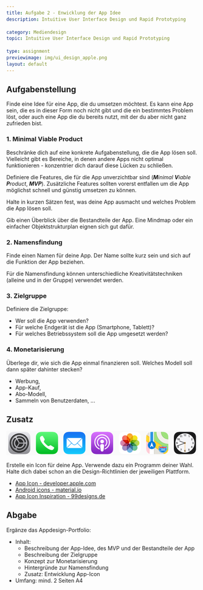 ```yaml
---
title: Aufgabe 2 - Enwicklung der App Idee
description: Intuitive User Interface Design und Rapid Prototyping

category: Mediendesign
topic: Intuitive User Interface Design und Rapid Prototyping

type: assignment
previewimage: img/ui_design_apple.png
layout: default
---
```


## Aufgabenstellung

Finde eine Idee für eine App, die du umsetzen möchtest. Es kann eine App sein, die es in dieser Form noch nicht gibt und die ein bestimmtes Problem löst, oder auch eine App die du bereits nutzt, mit der du aber nicht ganz zufrieden bist. 

### 1. Minimal Viable Product

Beschränke dich auf eine konkrete Aufgabenstellung, die die App lösen soll. Vielleicht gibt es Bereiche, in denen andere Apps nicht optimal funktionieren - konzentrier dich darauf diese Lücken zu schließen. 

Definiere die Features, die für die App unverzichtbar sind (_**M**inimal **V**iable **P**roduct_, _**MVP**_). Zusätzliche Features sollten vorerst entfallen um die App möglichst schnell und günstig umsetzen zu können.

Halte in kurzen Sätzen fest, was deine App ausmacht und welches Problem die App lösen soll.

Gib einen Überblick über die Bestandteile der App. Eine Mindmap oder ein einfacher Objektstrukturplan eignen sich gut dafür.

### 2. Namensfindung

Finde einen Namen für deine App. Der Name sollte kurz sein und sich auf die Funktion der App beziehen. 

Für die Namensfindung können unterschiedliche Kreativitätstechniken (alleine und in der Gruppe) verwendet werden.

### 3. Zielgruppe

Definiere die Zielgruppe:

- Wer soll die App verwenden?
- Für welche Endgerät ist die App (Smartphone, Tablett)?
- Für welches Betriebssystem soll die App umgesetzt werden?

### 4. Monetarisierung

Überlege dir, wie sich die App einmal finanzieren soll. Welches Modell soll dann später dahinter stecken?
- Werbung,
- App-Kauf, 
- Abo-Modell, 
- Sammeln von Benutzerdaten, ...


## Zusatz

![Designing Intuitive User Experiences](img/ui_design_apple_icons.png)

Erstelle ein Icon für deine App. Verwende dazu ein Programm deiner Wahl. Halte dich dabei schon an die Design-Richtlinien der jeweiligen Plattform.

- [App Icon - developer.apple.com](https://developer.apple.com/design/human-interface-guidelines/ios/icons-and-images/app-icon/)
- [Android icons - material.io](https://material.io/design/platform-guidance/android-icons.html)
- [App Icon Inspiration - 99designs.de](https://99designs.de/blog/design-kreativitaet/app-icon-inspiration/)


## Abgabe
Ergänze das Appdesign-Portfolio:
- Inhalt:
  - Beschreibung der App-Idee, des MVP und der Bestandteile der App
  - Beschreibung der Zielgruppe
  - Konzept zur Monetarisierung
  - Hintergründe zur Namensfindung
  - Zusatz: Entwicklung App-Icon
- Umfang: mind. 2 Seiten A4

